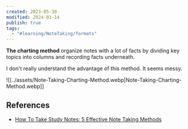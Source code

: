 ```yaml
---
created: 2023-05-30
modified: 2024-03-14
publish: true
tags:
  - "#learning/NoteTaking/formats"
---
```

**The charting method** organize notes with a lot of facts by dividing key topics into columns and recording facts underneath.

I don't really understand the advantage of this method. It seems messy.

![[../assets/Note-Taking-Charting-Method.webp|Note-Taking-Charting-Method.webp]]

## References
- [How To Take Study Notes: 5 Effective Note Taking Methods](https://www.oxfordlearning.com/5-effective-note-taking-methods/)
